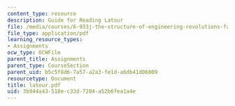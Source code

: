 ```yaml
---
content_type: resource
description: Guide for Reading Latour
file: /media/courses/6-933j-the-structure-of-engineering-revolutions-fall-2001/3b944a43518ec33d7284a52b6fea1a4e_latour.pdf
file_type: application/pdf
learning_resource_types:
- Assignments
ocw_type: OCWFile
parent_title: Assignments
parent_type: CourseSection
parent_uid: b5c5f8d6-7a57-a2a3-fe1d-a6db41d06009
resourcetype: Document
title: latour.pdf
uid: 3b944a43-518e-c33d-7284-a52b6fea1a4e
---
```

